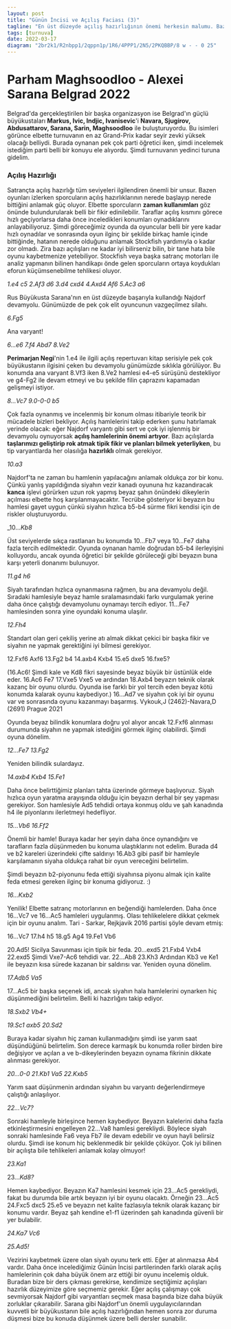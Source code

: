 ```yaml
---
layout: post
title: "Günün İncisi ve Açılış Faciası (3)"
tagline: "En üst düzeyde açılış hazırlığının önemi herkesin malumu. Bazı açılışlar var ki, tek bir kötü hamle bile harika bir hazırlığı berbat edebilir. 2022 Fide Grand-Prix ikinci ayağı Belgrad'da oynanırken aynı yerde bir başka turnuva daha oynanmaktaydı. Sırbistan'ın en güçlü oyuncuları için organize edilen bu turnuva en az Grand-Prix kadar ilgi çekiciydi."
tags: [turnuva]
date: 2022-03-17
diagram: "2br2k1/R2nbpp1/2qppn1p/1R6/4PPP1/2N5/2PKQBBP/8 w - - 0 25"
---
```


# Parham Maghsoodloo - Alexei Sarana Belgrad 2022

Belgrad'da gerçekleştirilen bir başka organizasyon ise Belgrad'ın güçlü büyükustaları **Markus, Ivic, Indjic, Ivanisevic**'i **Navara, Sjugirov, Abdusattarov, Sarana, Sarin, Maghsoodloo** ile buluşturuyordu. Bu isimleri görünce elbette turnuvanın en az Grand-Prix kadar seyir zevki yüksek olacağı belliydi. Burada oynanan pek çok parti öğretici iken, şimdi incelemek istediğim parti belli bir konuyu ele alıyordu. Şimdi turnuvanın yedinci turuna gidelim.

### Açılış Hazırlığı

Satrançta açılış hazırlığı tüm seviyeleri ilgilendiren önemli bir unsur. Bazen oyunları izlerken sporcuların açılış hazırlıklarının nerede başlayıp nerede bittiğini anlamak güç oluyor. Elbette sporcuların **zaman kullanımları** göz önünde bulundurularak belli bir fikir edinilebilir. Taraflar açılış kısmını görece hızlı geçiyorlarsa daha önce inceledikleri konumları oynadıklarını anlayabiliyoruz.
Şimdi göreceğimiz oyunda da oyuncular belli bir yere kadar hızlı oynadılar ve sonrasında oyun ilginç bir şekilde birkaç hamle içinde bittiğinde, hatanın nerede olduğunu anlamak Stockfish yardımıyla o kadar zor olmadı. Zira bazı açılışları ne kadar iyi bilirseniz bilin, bir tane hata bile oyunu kaybetmenize yetebiliyor. Stockfish veya başka satranç motorları ile analiz yapmanın bilinen handikapı önde gelen sporcuların ortaya koydukları eforun küçümsenebilme tehlikesi oluyor.

_1.e4 c5 2.Af3 d6 3.d4 cxd4 4.Axd4 Af6 5.Ac3 a6_

Rus Büyükusta Sarana'nın en üst düzeyde başarıyla kullandığı Najdorf devamyolu. Günümüzde de pek çok elit oyuncunun vazgeçilmez silahı.

<div class="cbdiagram"
data-size="400"
data-fen="rnbqkb1r/1p2pppp/p2p1n2/8/3NP3/2N5/PPP2PPP/R1BQKB1R w KQkq - 0 6"
data-buttons="0"
data-legend="Sicilya Savunması Najdorf Varyantı">
</div>

_6.Fg5_

Ana varyant!

_6...e6 7.f4 Abd7 8.Ve2_

<div class="cbdiagram"
data-size="400"
data-fen="r1bqkb1r/1p1n1ppp/p2ppn2/6B1/3NPP2/2N5/PPP1Q1PP/R3KB1R b KQkq - 0 8"
data-buttons="0"
data-legend="8.Ve2 sonrası konum">
</div>

**Perimarjan Negi**'nin 1.e4 ile ilgili açılış repertuvarı kitap serisiyle pek çok büyükustanın ilgisini çeken bu devamyolu günümüzde sıklıkla görülüyor. Bu konumda ana varyant 8.Vf3 iken 8.Ve2 hamlesi e4-e5 sürüşünü destekliyor ve g4-Fg2 ile devam etmeyi ve bu şekilde filin çaprazını kapamadan gelişmeyi istiyor.

_8...Vc7 9.0-0-0 b5_

<div class="cbdiagram"
data-size="400"
data-fen="r1b1kb1r/2qn1ppp/p2ppn2/1p4B1/3NPP2/2N5/PPP1Q1PP/2KR1B1R w kq - 0 10"
data-buttons="0"
data-legend="9...b5 sonrası konum">
</div>

Çok fazla oynanmış ve incelenmiş bir konum olması itibariyle teorik bir mücadele bizleri bekliyor. Açılış hamlelerini takip ederken şunu hatırlamak yerinde olacak: eğer Najdorf varyantı gibi sert ve çok iyi işlenmiş bir devamyolu oynuyorsak **açılış hamlelerinin önemi artıyor**. Bazı açılışlarda **taşlarımızı geliştirip rok atmak tipik fikir ve planları bilmek yeterliyken**, bu tip varyantlarda her olasılığa **hazırlıklı** olmak gerekiyor.

_10.a3_

Najdorf'ta ne zaman bu hamlenin yapılacağını anlamak oldukça zor bir konu. Çünkü yanlış yapıldığında siyahın vezir kanadı oyununa hız kazandıracak **kanca** işlevi görürken uzun rok yapmış beyaz şahın önündeki dikeylerin açılması elbette hoş karşılanmayacaktır. Tecrübe gösteriyor ki beyazın bu hamlesi gayet uygun çünkü siyahın hızlıca b5-b4 sürme fikri kendisi için de riskler oluşturuyordu.

_10..._Kb8_


<div class="cbdiagram"
data-size="400"
data-fen="1rb1kb1r/2qn1ppp/p2ppn2/1p4B1/3NPP2/P1N5/1PP1Q1PP/2KR1B1R w k - 0 11"
data-buttons="0"
data-legend="10...Kb8 sonrası konum">
</div>

Üst seviyelerde sıkça rastlanan bu konumda 10...Fb7 veya 10...Fe7 daha fazla tercih edilmektedir. Oyunda oynanan hamle doğrudan b5-b4 ilerleyişini kolluyordu, ancak oyunda öğretici bir şekilde görüleceği gibi beyazın buna karşı yeterli donanımı bulunuyor.

_11.g4 h6_

Siyah tarafından hızlıca oynanmasına rağmen, bu ana devamyolu değil. Sıradaki hamlesiyle beyaz hamle sıralamasındaki farkı vurgulamak yerine daha önce çalıştığı devamyolunu oynamayı tercih ediyor. 11...Fe7 hamlesinden sonra yine oyundaki konuma ulaşılır.

_12.Fh4_

Standart olan geri çekiliş yerine atı almak dikkat çekici bir başka fikir ve siyahın ne yapmak gerektiğini iyi bilmesi gerekiyor.

12.Fxf6 Axf6 13.Fg2 b4 14.axb4 Kxb4 15.e5 dxe5 16.fxe5?

<div class="cbdiagram"
data-size="400"
data-fen="2b1kb1r/2q2pp1/p3pn1p/4p3/1r1N1PP1/2N5/1PP1Q1BP/2KR3R w k - 0 16"
data-buttons="0"
data-legend="Analiz diyagramı: 16.fxe5 sonrası konum">
</div>

(16.Ac6! Şimdi kale ve Kd8 fikri sayesinde beyaz büyük bir üstünlük elde eder. 16.Ac6 Fe7 17.Vxe5 Vxe5 ve ardından 18.Axb4 beyazın teknik olarak kazanç bir oyunu olurdu. Oyunda ise farklı bir yol tercih eden beyaz kötü konumda kalarak oyunu kaybediyor.) 16...Ad7 ve siyahın çok iyi bir oyunu var ve sonrasında oyunu kazanmayı başarmış. Vykouk,J (2462)-Navara,D (2691) Prague 2021

Oyunda beyaz bilindik konumlara doğru yol alıyor ancak 12.Fxf6 alınması durumunda siyahın ne yapmak istediğini görmek ilginç olabilirdi. Şimdi oyuna dönelim.

<div class="cbdiagram"
data-size="400"
data-fen="1rb1kb1r/2qn1pp1/p2ppn1p/1p6/3NPPPB/P1N5/1PP1Q2P/2KR1B1R b k - 0 12"
data-buttons="0"
data-legend="11.Fh4 sonrası konum">
</div>

_12...Fe7 13.Fg2_

Yeniden bilindik sulardayız.

<div class="cbdiagram"
data-size="400"
data-fen="1rb1k2r/2qnbpp1/p2ppn1p/1p6/3NPPPB/P1N5/1PP1Q1BP/2KR3R b k - 0 13"
data-buttons="0"
data-legend="13.Fg2 sonrası konum">
</div>

_14.axb4 Kxb4 15.Fe1_

Daha önce belirttiğimiz planları tahta üzerinde görmeye başlıyoruz. Siyah hızlıca oyun yaratma arayışında olduğu için beyazın derhal bir şey yapması gerekiyor. Son hamlesiyle Ad5 tehdidi ortaya konmuş oldu ve şah kanadında h4 ile piyonlarını ilerletmeyi hedefliyor.

<div class="cbdiagram"
data-size="400"
data-fen="2b1k2r/2qnbpp1/p2ppn1p/8/1r1NPPP1/2N5/1PP1Q1BP/2KRB2R b k - 0 15"
data-buttons="0"
data-legend="15.Fe1 sonrası konum">
</div>

_15...Vb6 16.Ff2_

Önemli bir hamle! Buraya kadar her şeyin daha önce oynandığını ve tarafların fazla düşünmeden bu konuma ulaştıklarını not edelim. Burada d4 ve b2 kareleri üzerindeki çifte saldırıyı 16.Ab3 gibi pasif bir hamleyle karşılamanın siyaha oldukça rahat bir oyun vereceğini belirtelim.

<div class="cbdiagram"
data-size="400"
data-fen="2b1k2r/3nbpp1/pq1ppn1p/8/1r1NPPP1/2N5/1PP1QBBP/2KR3R b k - 0 16
"
data-buttons="0"
data-legend="16.Ff2 sonrası konum">
</div>

Şimdi beyazın b2-piyonunu feda ettiği siyahınsa piyonu almak için kalite feda etmesi gereken ilginç bir konuma gidiyoruz. :)

_16...Kxb2_

Yenilik!  Elbette satranç motorlarının en beğendiği hamlelerden. Daha önce 16...Vc7 ve 16...Ac5 hamleleri uygulanmış. Olası tehlikelelere dikkat çekmek için bir oyunu analım. Tari - Sarkar, Rejkjavik 2016 partisi şöyle devam etmiş:

16...Vc7 17.h4 h5 18.g5 Ag4 19.Fe1 Vb6

<div class="cbdiagram"
data-size="400"
data-fen="2b1k2r/3nbpp1/pq1pp3/6Pp/1r1NPPnP/2N5/1PP1Q1B1/2KRB2R w k - 0 20"
data-buttons="0"
data-legend="Analiz diyagramı 19...Vb6 sonrası konum">
</div>

20.Ad5! Sicilya Savunması için tipik bir feda. 20...exd5 21.Fxb4 Vxb4 22.exd5 Şimdi Vxe7-Ac6 tehdidi var. 22...Ab8 23.Kh3 Ardından Kb3 ve Ke1 ile beyazın kısa sürede kazanan bir saldırısı var. Yeniden oyuna dönelim.


<div class="cbdiagram"
data-size="400"
data-fen="2b1k2r/3nbpp1/pq1ppn1p/8/3NPPP1/2N5/1rP1QBBP/2KR3R w k - 0 17
"
data-buttons="0"
data-legend="16...Kxb2 sonrası konum">
</div>

_17.Adb5 Va5_

17...Ac5 bir başka seçenek idi, ancak siyahın hala hamlelerini oynarken hiç düşünmediğini belirtelim. Belli ki hazırlığını takip ediyor.

_18.Sxb2 Vb4+_

<div class="cbdiagram"
data-size="400"
data-fen="2b1k2r/3nbpp1/p2ppn1p/1N6/1q2PPP1/2N5/1KP1QBBP/3R3R w k - 0 19
"
data-buttons="0"
data-legend="18...Vb4 sonrası konum">
</div>

_19.Sc1 axb5 20.Sd2_

<div class="cbdiagram"
data-size="400"
data-fen="2b1k2r/3nbpp1/3ppn1p/1p6/1q2PPP1/2N5/2PKQBBP/3R3R b k - 0 20"
data-buttons="0"
data-legend="20.Şd2 sonrası konum">
</div>

Buraya kadar siyahın hiç zaman kullanmadığını şimdi ise yarım saat düşündüğünü belirtelim. Son derece karmaşık bu konumda roller birden bire değişiyor ve açılan a ve b-dikeylerinden beyazın oynama fikrinin dikkate alınması gerekiyor.

_20...0-0 21.Kb1 Va5 22.Kxb5_

Yarım saat düşünmenin ardından siyahın bu varyantı değerlendirmeye çalıştığı anlaşılıyor.

<div class="cbdiagram"
data-size="400"
data-fen="2b2rk1/3nbpp1/3ppn1p/qR6/4PPP1/2N5/2PKQBBP/7R b - - 0 22"
data-buttons="0"
data-legend="22.Kxb5 sonrası konum">
</div>

_22...Vc7?_

Sonraki hamleyle birleşince hemen kaybediyor. Beyazın kalelerini daha fazla etkinleştirmesini engelleyen 22...Va8 hamlesi gerekliydi. Böylece siyah sonraki hamlesinde Fa6 veya Fb7 ile devam edebilir ve oyun hayli belirsiz olurdu. Şimdi ise konum hiç beklenmedik bir şekilde çöküyor. Çok iyi bilinen bir açılışta bile tehlikeleri anlamak kolay olmuyor!

_23.Ka1_  

<div class="cbdiagram"
data-size="400"
data-fen="2b2rk1/2qnbpp1/3ppn1p/1R6/4PPP1/2N5/2PKQBBP/R7 b - - 0 23"
data-buttons="0"
data-legend="23.Ka1 sonrası konum">
</div>

23..._Kd8?_

Hemen kaybediyor. Beyazın Ka7 hamlesini kesmek için 23...Ac5 gerekliydi, fakat bu durumda bile artık beyazın iyi bir oyunu olacaktı. Örneğin 23...Ac5 24.Fxc5 dxc5 25.e5 ve beyazın net kalite fazlasıyla teknik olarak kazanç bir konumu vardır. Beyaz şah kendine e1-f1 üzerinden şah kanadında güvenli bir yer bulabilir.  

_24.Ka7 Vc6_

<div class="cbdiagram"
data-size="400"
data-fen="2br2k1/R2nbpp1/2qppn1p/1R6/4PPP1/2N5/2PKQBBP/8 w - - 0 25"
data-buttons="0"
data-legend="24...Vc6 sonrası konum">
</div>

_25.Ad5!_

Vezirini kaybetmek üzere olan siyah oyunu terk etti. Eğer at alınmazsa Ab4 vardır.
Daha önce incelediğimiz Günün İncisi partilerinden farklı olarak açılış hamlelerinin çok daha büyük önem arz ettiği bir oyunu incelemiş olduk. Buradan bize bir ders çıkması gerekirse, kendimize seçtiğimiz açılışları hazırlık düzeyimize göre seçmemiz gerekir. Eğer açılış çalışmayı çok sevmiyorsak Najdorf gibi varyantları seçmek masa başında bize daha büyük zorluklar çıkarabilir. Sarana gibi Najdorf'un önemli uygulayıcılarından kuvvetli bir büyükustanın bile açılış hazırlığından hemen sonra zor duruma düşmesi bize bu konuda düşünmek üzere belli dersler sunabilir.
